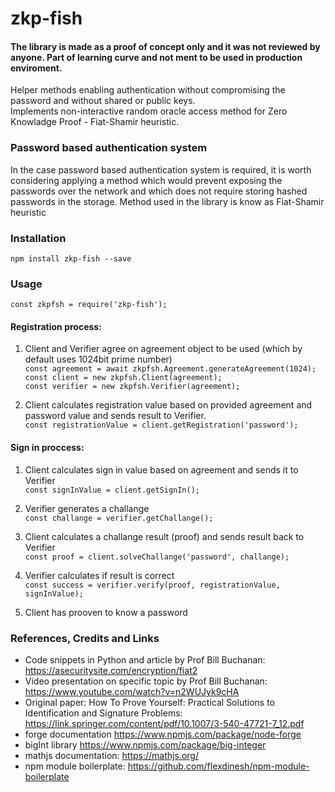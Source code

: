 # zkp-fish

#### The library is made as a proof of concept only and it was not reviewed by anyone. Part of learning curve and not ment to be used in production enviroment.

Helper methods enabling authentication without compromising the password and without shared or public keys.\
Implements non-interactive random oracle access method for Zero Knowladge Proof - Fiat-Shamir heuristic.

### Password based authentication system
In the case password based authentication system is required, it is worth considering applying a method which would prevent exposing the passwords over the network and which does not require storing hashed passwords in the storage. Method used in the library is know as Fiat-Shamir heuristic

### Installation

`npm install zkp-fish --save`

### Usage
`const zkpfsh = require('zkp-fish');`

#### Registration process:

1. Client and Verifier agree on agreement object to be used (which by default uses 1024bit prime number)\
`const agreement = await zkpfsh.Agreement.generateAgreement(1024);`\
`const client = new zkpfsh.Client(agreement);`\
`const verifier = new zkpfsh.Verifier(agreement);`

2. Client calculates registration value based on provided agreement and password value and sends result to Verifier.\
`const registrationValue = client.getRegistration('password');`

#### Sign in proccess:

1. Client calculates sign in value based on agreement and sends it to Verifier\
`const signInValue = client.getSignIn();`

2. Verifier generates a challange\
`const challange = verifier.getChallange();`

3. Client calculates a challange result (proof) and sends result back to Verifier\
`const proof = client.solveChallange('password', challange);`

4. Verifier calculates if result is correct\
`const success = verifier.verify(proof, registrationValue, signInValue);`

5. Client has prooven to know a password

### References, Credits and Links
- Code snippets in Python and article by Prof Bill Buchanan: https://asecuritysite.com/encryption/fiat2
- Video presentation on specific topic by Prof Bill Buchanan: https://www.youtube.com/watch?v=n2WUJyk9cHA
- Original paper: How To Prove Yourself: Practical Solutions to Identification and Signature Problems: https://link.springer.com/content/pdf/10.1007/3-540-47721-7_12.pdf
- forge documentation https://www.npmjs.com/package/node-forge
- bigInt library https://www.npmjs.com/package/big-integer
- mathjs documentation: https://mathjs.org/
- npm module boilerplate: https://github.com/flexdinesh/npm-module-boilerplate
